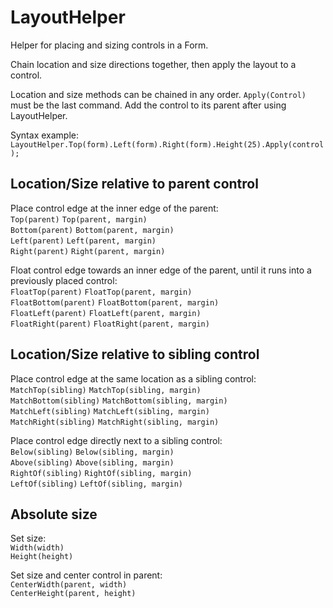 # LayoutHelper

Helper for placing and sizing controls in a Form.

Chain location and size directions together, then apply the layout to a control.

Location and size methods can be chained in any order. `Apply(Control)` must be the last command. Add the control to its parent after using LayoutHelper.

Syntax example: `LayoutHelper.Top(form).Left(form).Right(form).Height(25).Apply(control);`

## Location/Size relative to parent control

Place control edge at the inner edge of the parent:  
`Top(parent)` `Top(parent, margin)`  
`Bottom(parent)` `Bottom(parent, margin)`  
`Left(parent)` `Left(parent, margin)`  
`Right(parent)` `Right(parent, margin)`

Float control edge towards an inner edge of the parent, until it runs into a previously placed control:  
`FloatTop(parent)` `FloatTop(parent, margin)`  
`FloatBottom(parent)` `FloatBottom(parent, margin)`  
`FloatLeft(parent)` `FloatLeft(parent, margin)`  
`FloatRight(parent)` `FloatRight(parent, margin)`  

## Location/Size relative to sibling control

Place control edge at the same location as a sibling control:  
`MatchTop(sibling)` `MatchTop(sibling, margin)`  
`MatchBottom(sibling)` `MatchBottom(sibling, margin)`  
`MatchLeft(sibling)` `MatchLeft(sibling, margin)`  
`MatchRight(sibling)` `MatchRight(sibling, margin)`

Place control edge directly next to a sibling control:  
`Below(sibling)` `Below(sibling, margin)`  
`Above(sibling)` `Above(sibling, margin)`  
`RightOf(sibling)` `RightOf(sibling, margin)`  
`LeftOf(sibling)` `LeftOf(sibling, margin)`  

## Absolute size

Set size:  
`Width(width)`  
`Height(height)`  

Set size and center control in parent:  
`CenterWidth(parent, width)`  
`CenterHeight(parent, height)`  